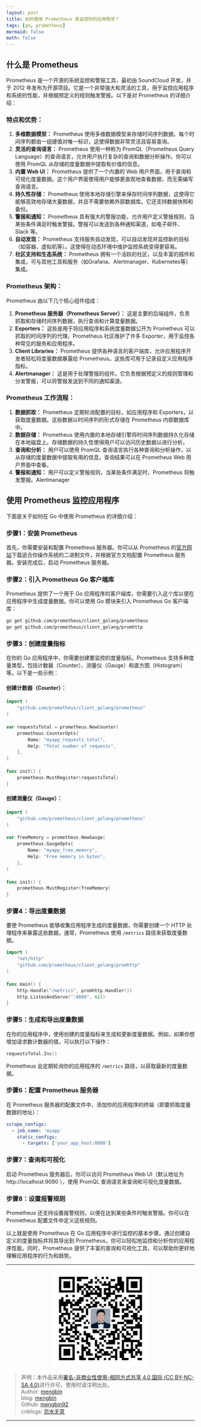 ```yaml
---
layout: post
title: 如何使用 Prometheus 来监控你的应用程序？
tags: [go, prometheus]
mermaid: false
math: false
---  
```


## 什么是 Prometheus

Prometheus 是一个开源的系统监控和警报工具，最初由 SoundCloud 开发，并于 2012 年发布为开源项目。它是一个非常强大和灵活的工具，用于监控应用程序和系统的性能，并根据预定义的规则触发警报。以下是对 Prometheus 的详细介绍：

### 特点和优势：

1. **多维数据模型：** Prometheus 使用多维数据模型来存储时间序列数据。每个时间序列都由一组键值对唯一标识，这使得数据非常灵活且容易查询。
2. **灵活的查询语言：** Prometheus 使用一种称为 PromQL（Prometheus Query Language）的查询语言，允许用户执行复杂的查询和数据分析操作。你可以使用 PromQL 从存储的度量数据中提取有价值的信息。
3. **内置 Web UI：** Prometheus 提供了一个内置的 Web 用户界面，用于查询和可视化度量数据。这个用户界面使得用户能够更直观地查看数据，而无需编写查询语言。
4. **持久性存储：** Prometheus 使用本地存储引擎来保存时间序列数据，这使得它能够高效地存储大量数据，并且不需要依赖外部数据库。它还支持数据快照和备份。
5. **警报和通知：** Prometheus 具有强大的警报功能，允许用户定义警报规则，当某些条件满足时触发警报。警报可以发送到各种通知渠道，如电子邮件、Slack 等。
6. **自动发现：** Prometheus 支持服务自动发现，可以自动发现并监控新的目标（如容器、虚拟机等）。这使得在动态环境中维护监控系统变得更容易。
7. **社区支持和生态系统：** Prometheus 拥有一个活跃的社区，以及丰富的插件和集成，可与其他工具和服务（如Grafana、Alertmanager、Kubernetes等）集成。

### Prometheus 架构：

Prometheus 由以下几个核心组件组成：

1. **Prometheus 服务器（Prometheus Server）：** 这是主要的后端组件，负责抓取和存储时间序列数据，执行查询和计算度量数据。
2. **Exporters：** 这些是用于将应用程序和系统度量数据公开为 Prometheus 可以抓取的时间序列的代理。Prometheus 社区维护了许多 Exporter，用于监控各种常见的服务和应用程序。
3. **Client Libraries：** Prometheus 提供各种语言的客户端库，允许应用程序开发者轻松将度量数据暴露给 Prometheus。这些库可用于记录自定义应用程序指标。
4. **Alertmanager：** 这是用于处理警报的组件。它负责根据预定义的规则管理和分发警报，可以将警报发送到不同的通知渠道。

### Prometheus 工作流程：

1. **数据抓取：** Prometheus 定期轮询配置的目标，如应用程序和 Exporters，以获取度量数据。这些数据以时间序列的形式存储在 Prometheus 内部数据库中。
2. **数据存储：** Prometheus 使用内置的本地存储引擎将时间序列数据持久化存储在本地磁盘上。存储数据的持久性使得用户可以访问历史数据以进行分析。
3. **查询和分析：** 用户可以使用 PromQL 查询语言执行各种查询和分析操作，以从存储的度量数据中提取有用的信息。查询结果可以在 Prometheus Web 用户界面中查看。
4. **警报和通知：** 用户可以定义警报规则，当某些条件满足时，Prometheus 将触发警报。Alertmanager

## 使用 Prometheus 监控应用程序

下面是关于如何在 Go 中使用 Prometheus 的详细介绍：

### 步骤1：安装 Prometheus

首先，你需要安装和配置 Prometheus 服务器。你可以从 Prometheus 的[官方网站](https://prometheus.io/download/)下载适合你操作系统的二进制文件，并根据官方文档配置 Prometheus 服务器。安装完成后，启动 Prometheus 服务器。

### 步骤2：引入 Prometheus Go 客户端库

Prometheus 提供了一个用于 Go 应用程序的客户端库，你需要引入这个库以便在应用程序中生成度量数据。你可以使用 Go 模块来引入 Prometheus Go 客户端库：

```bash
go get github.com/prometheus/client_golang/prometheus
go get github.com/prometheus/client_golang/promhttp
```

### 步骤3：创建度量指标

在你的 Go 应用程序中，你需要创建要监控的度量指标。Prometheus 支持多种度量类型，包括计数器（Counter）、测量仪（Gauge）和直方图（Histogram）等。以下是一些示例：

#### 创建计数器（Counter）：

```go
import (
    "github.com/prometheus/client_golang/prometheus"
)

var requestsTotal = prometheus.NewCounter(
    prometheus.CounterOpts{
        Name: "myapp_requests_total",
        Help: "Total number of requests",
    },
)

func init() {
    prometheus.MustRegister(requestsTotal)
}
```

#### 创建测量仪（Gauge）：

```go
import (
    "github.com/prometheus/client_golang/prometheus"
)

var freeMemory = prometheus.NewGauge(
    prometheus.GaugeOpts{
        Name: "myapp_free_memory",
        Help: "Free memory in bytes",
    },
)

func init() {
    prometheus.MustRegister(freeMemory)
}
```

### 步骤4：导出度量数据

要使 Prometheus 能够收集应用程序生成的度量数据，你需要创建一个 HTTP 处理程序来暴露这些数据。通常，Prometheus 使用 `/metrics` 路径来获取度量数据。

```go
import (
    "net/http"
    "github.com/prometheus/client_golang/promhttp"
)

func main() {
    http.Handle("/metrics", promhttp.Handler())
    http.ListenAndServe(":8080", nil)
}
```

### 步骤5：生成和导出度量数据

在你的应用程序中，使用创建的度量指标来生成和更新度量数据。例如，如果你想增加请求数计数器的值，可以执行以下操作：

```go
requestsTotal.Inc()
```

Prometheus 会定期轮询你的应用程序的 `/metrics` 路径，以获取最新的度量数据。

### 步骤6：配置 Prometheus 服务器

在 Prometheus 服务器的配置文件中，添加你的应用程序的终端（即要抓取度量数据的地址）：

```yaml
scrape_configs:
  - job_name: 'myapp'
    static_configs:
      - targets: ['your_app_host:8080']
```

### 步骤7：查询和可视化

启动 Prometheus 服务器后，你可以访问 Prometheus Web UI（默认地址为 http://localhost:9090 ），使用 PromQL 查询语言来查询和可视化度量数据。

### 步骤8：设置报警规则

Prometheus 还支持设置报警规则，以便在达到某些条件时触发警报。你可以在 Prometheus 配置文件中定义这些规则。

以上就是使用 Prometheus 在 Go 应用程序中进行监控的基本步骤。通过创建自定义的度量指标并将其导出到 Prometheus，你可以轻松地监控和分析你的应用程序性能。同时，Prometheus 提供了丰富的查询和可视化工具，可以帮助你更好地理解应用程序的行为和趋势。  

---

<div align="center">
  <img src="../img/qrcode_wechat.jpg" alt="孟斯特">
</div>

> 声明：本作品采用[署名-非商业性使用-相同方式共享 4.0 国际 (CC BY-NC-SA 4.0)](https://creativecommons.org/licenses/by-nc-sa/4.0/deed.zh)进行许可，使用时请注明出处。  
> Author: [mengbin](mengbin1992@outlook.com)  
> blog: [mengbin](https://mengbin.top)  
> Github: [mengbin92](https://mengbin92.github.io/)  
> cnblogs: [恋水无意](https://www.cnblogs.com/lianshuiwuyi/)  

---
